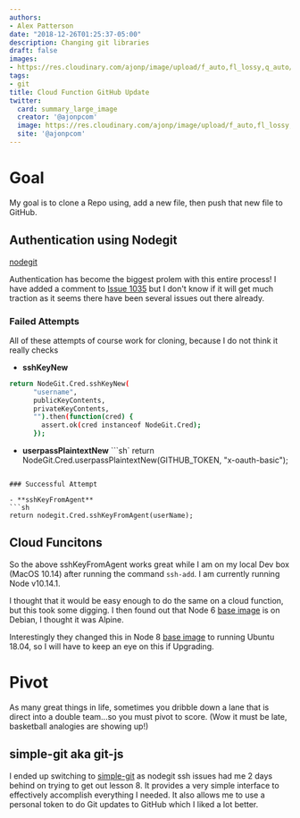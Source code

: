 ```yaml
---
authors:
- Alex Patterson
date: "2018-12-26T01:25:37-05:00"
description: Changing git libraries
draft: false
images:
- https://res.cloudinary.com/ajonp/image/upload/f_auto,fl_lossy,q_auto/v1547998730/ajonp-ajonp-com/blog/gitjs.jpg
tags:
- git
title: Cloud Function GitHub Update
twitter:
  card: summary_large_image
  creator: '@ajonpcom'
  image: https://res.cloudinary.com/ajonp/image/upload/f_auto,fl_lossy,q_auto/v1547998730/ajonp-ajonp-com/blog/gitjs.jpg
  site: '@ajonpcom'
---
```


# Goal
My goal is to clone a Repo using, add a new file, then push that new file to GitHub.

## Authentication using Nodegit
[nodegit](https://github.com/nodegit/nodegit)

Authentication has become the biggest prolem with this entire process!
I have added a comment to [Issue 1035](https://github.com/nodegit/nodegit/issues/1035) but I don't know if it will get much traction as it seems there have been several issues out there already. 

### Failed Attempts
All of these attempts of course work for cloning, because I do not think it really checks

- **sshKeyNew** 
```sh
return NodeGit.Cred.sshKeyNew(
      "username",
      publicKeyContents,
      privateKeyContents,
      "").then(function(cred) {
        assert.ok(cred instanceof NodeGit.Cred);
      });
```
- **userpassPlaintextNew**
```sh`
return NodeGit.Cred.userpassPlaintextNew(GITHUB_TOKEN, "x-oauth-basic");
```

### Successful Attempt

- **sshKeyFromAgent**
```sh
return nodegit.Cred.sshKeyFromAgent(userName);
```

## Cloud Funcitons
So the above sshKeyFromAgent works great while I am on my local Dev box (MacOS 10.14) after running the command `ssh-add`. I am currently running Node v10.14.1.

I thought that it would be easy enough to do the same on a cloud function, but this took some digging. I then found out that Node 6 [base image](https://cloud.google.com/functions/docs/concepts/nodejs-6-runtime#base_image) is on Debian, I thought it was Alpine.

Interestingly they changed this in Node 8 [base image](https://cloud.google.com/functions/docs/concepts/nodejs-8-runtime#base_image) to running Ubuntu 18.04, so I will have to keep an eye on this if Upgrading.

# Pivot
As many great things in life, sometimes you dribble down a lane that is direct into a double team...so you must pivot to score. (Wow it must be late, basketball analogies are showing up!)

## simple-git aka git-js
I ended up switching to [simple-git](https://github.com/steveukx/git-js) as nodegit ssh issues had me 2 days behind on trying to get out lesson 8. It provides a very simple interface to effectively accomplish everything I needed. It also allows me to use a personal token to do Git updates to GitHub which I liked a lot better.
